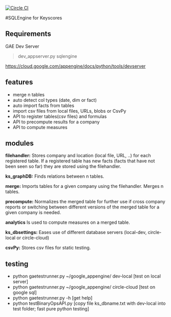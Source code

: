 [![Circle CI](https://circleci.com/gh/keyscores/sqlengine.svg?style=svg&circle-token=c2162c43e6e515771ece132b08806d37aff998ba)](https://circleci.com/gh/keyscores/sqlengine)

#SQLEngine for Keyscores

## Requirements

GAE Dev Server
>dev_appserver.py sqlengine

https://cloud.google.com/appengine/docs/python/tools/devserver

## features
- merge n tables
- auto detect col types (date, dim or fact)
- auto import facts from tables
-  import csv files from local files, URLs, blobs or CsvPy
- API to register tables(csv files) and formulas
- API to precompute results for a company
- API to compute measures

## modules
**filehandler:** Stores company and location (local file, URL, ..) for each registered table. If a registered table has new facts (facts that have not been seen so far) they are stored using the filehandler.

**ks_graphDB:** Finds relations between n tables.

**merge:** Imports tables for a given company using the filehandler. Merges n tables.

**precompute:** Normalizes the merged table for further use if cross company reports or switching between different versions of the merged table for a given company is needed.

**analytics** Is used to compute measures on a merged table.

**ks_dbsettings:** Eases use of different database servers (local-dev, circle-local or circle-cloud)

**csvPy:** Stores csv files for static testing.

## testing
- python gaetestrunner.py ~/google_appengine/ dev-local [test on local server]    
- python gaetestrunner.py ~/google_appengine/ circle-cloud [test on google sql]     
- python gaetestrunner.py -h [get help]    
- python testBinaryOpsAPI.py [copy file ks_dbname.txt with dev-local into test folder; fast pure python testing]  

